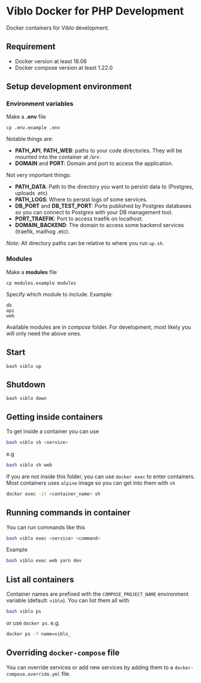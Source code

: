 # Viblo Docker for PHP Development

Docker containers for Viblo development.

## Requirement

- Docker version at least 18.06
- Docker compose version at least 1.22.0

## Setup development environment

### Environment variables

Make a **.env** file

```shell
cp .env.example .env
```

Notable things are:

- **PATH_API**, **PATH_WEB**: paths to your code directories. They will be mounted into the container at */srv*.
- **DOMAIN** and **PORT**: Domain and port to access the application.

Not very important things:

- **PATH_DATA**: Path to the directory you want to persist data to (Postgres, uploads .etc)
- **PATH_LOGS**: Where to persist logs of some services.
- **DB_PORT** and **DB_TEST_PORT**: Ports published by Postgres databases so you can connect to Postgres with your DB management tool.
- **PORT_TRAEFIK**: Port to access traefik on localhost.
- **DOMAIN_BACKEND**: The domain to access some backend services (traefik, mailhog .etc).

*Note:* All directory paths can be relative to where you run `up.sh`.

### Modules

Make a **modules** file

```shell
cp modules.example modules
```

Specify which module to include. Example:

```plain
db
api
web
```

Available modules are in *compose* folder. For development, most likely you will only need the above ones.

## Start

```shell
bash viblo up
```

## Shutdown

```shell
bash viblo down
```

## Getting inside containers

To get inside a container you can use

```sh
bash viblo sh <service>
```

e.g

```sh
bash viblo sh web
```

If you are not inside this folder, you can use `docker exec` to enter containers. Most containers uses `alpine` image so you can get into them with `sh`

```sh
docker exec -it <container_name> sh
```

## Running commands in container

You can run commands like this

```sh
bash viblo exec <service> <command>
```

Example

```sh
bash viblo exec web yarn dev
```

## List all containers

Container names are prefixed with the `COMPOSE_PROJECT_NAME` environment variable (default: `viblo`). You can list them all with

```sh
bash viblo ps
```

or use `docker ps`. e.g.

```sh
docker ps -f name=viblo_
```

## Overriding `docker-compose` file

You can override services or add new services by adding them to a `docker-compose.override.yml` file.
